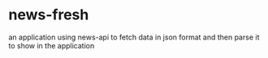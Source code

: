 # news-fresh

an application using news-api to fetch data in json format and then parse it to show in the application
